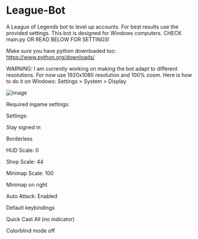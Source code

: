 # League-Bot
A League of Legends bot to level up accounts. For best results use the provided settings. This bot is designed for Windows computers.
CHECK main.py OR READ BELOW FOR SETTINGS!

Make sure you have python downloaded too: https://www.python.org/downloads/

WARNING: I am currently working on making the bot adapt to different resolutions. For now use 1920x1080 resolution and 100% zoom. Here is how to do it on Windows:
Settings > System > Display

![image](https://user-images.githubusercontent.com/5957849/112218254-c04ae100-8be0-11eb-888b-b14b950e14f4.png)

Required ingame settings:

Settings:

Stay signed in

Borderless

HUD Scale: 0

Shop Scale: 44

Minimap Scale: 100

Minimap on right

Auto Attack: Enabled

Default keybindings

Quick Cast All (no indicator)

Colorblind mode off




